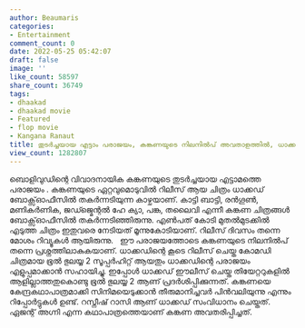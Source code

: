 ```yaml
---
author: Beaumaris
categories:
- Entertainment
comment_count: 0
date: 2022-05-25 05:42:07
draft: false
image: ''
like_count: 58597
share_count: 36749
tags:
- dhaakad
- dhaakad movie
- Featured
- flop movie
- Kangana Ranaut
title: തുടർച്ചയായ എട്ടാം പരാജയം, കങ്കണയുടെ നിലനിൽപ് അവതാളത്തിൽ, ധാക്കഡ് തകർന്നടിഞ്ഞു
view_count: 1282807
---
```


ബൊളിവുഡിന്റെ വിവാദനായിക കങ്കണയുടെ തുടർച്ചയായ എട്ടാമത്തെ പരാജയം . കങ്കണയുടെ ഏറ്റവുമൊടുവിൽ റിലീസ് ആയ ചിത്രം ധാക്കഡ് ബോക്സ്ഓഫീസിൽ തകർന്നടിയുന്ന കാഴ്ചയാണ്. കാട്ടി ബാട്ടി, രൻഗൂൺ, മണികർണിക, ജഡ്ജ്മെന്റൽ ഹേ ക്യാ, പങ്ക, തലൈവി എന്നീ കങ്കണ ചിത്രങ്ങൾ ബോക്സ്ഓഫീസിൽ തകർന്നടിഞ്ഞിരുന്നു. എൺപത് കോടി മുതൽമുടക്കിൽ എടുത്ത ചിത്രം ഇതുവരെ നേടിയത് മൂന്നുകോടിയാണ്. റിലീസ് ദിവസം തന്നെ മോശം റിവ്യൂകൾ ആയിരുന്നു. &nbsp; ഈ പരാജയത്തോടെ കങ്കണയുടെ നിലനിൽപ് തന്നെ പ്രശ്നത്തിലാകുകയാണ്. ധാക്കഡിന്റെ കൂടെ റിലീസ് ചെയ്ത കോമഡി ചിത്രമായ ഭൂൽ ഭുലയ്യ 2 സൂപ്പർഹിറ്റ് ആയതും ധാക്കഡിന്റെ പരാജയം എളുപ്പമാക്കാൻ സഹായിച്ചു. ഇപ്പോൾ ധാക്കഡ് ഈലീസ് ചെയ്ത തിയേറ്ററുകളിൽ ആളില്ലാത്തതുകൊണ്ടു ഭൂൽ ഭുലയ്യ 2 ആണ് പ്രദർശിപ്പിക്കുന്നത്. കങ്കണയെ കേന്ദ്രകഥാപാത്രമാക്കി സിനിമയെടുക്കാൻ തീരുമാനിച്ചവർ പിൻവലിയുന്നു എന്നും റിപ്പോർട്ടുകൾ ഉണ്ട്. റസ്നീഷ് റാസി ആണ് ധാക്കഡ് സംവിധാനം ചെയ്തത്. ഏജന്റ് അഗ്നി എന്ന കഥാപാത്രത്തെയാണ് കങ്കണ അവതരിപ്പിച്ചത്.